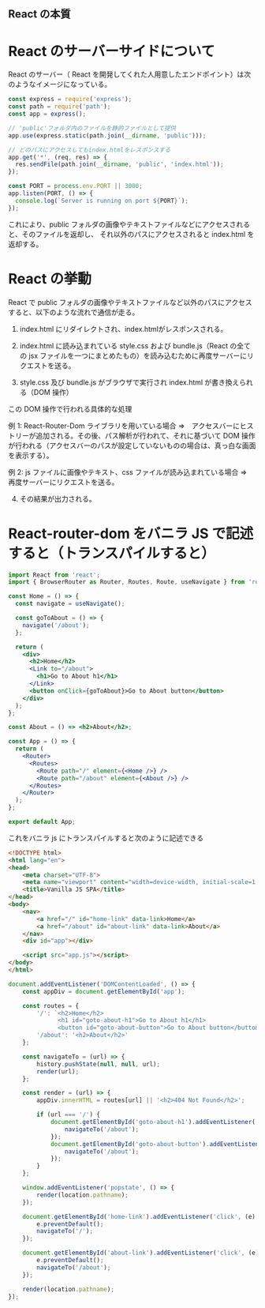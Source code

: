 ## React の本質

# React のサーバーサイドについて
 
React のサーバー（ React を開発してくれた人用意したエンドポイント）は次のようなイメージになっている。

```js
const express = require('express');
const path = require('path');
const app = express();

// 'public'フォルダ内のファイルを静的ファイルとして提供
app.use(express.static(path.join(__dirname, 'public')));

// どのパスにアクセスしてもindex.htmlをレスポンスする
app.get('*', (req, res) => {
  res.sendFile(path.join(__dirname, 'public', 'index.html'));
});

const PORT = process.env.PORT || 3000;
app.listen(PORT, () => {
  console.log(`Server is running on port ${PORT}`);
});
```

これにより、public フォルダの画像やテキストファイルなどにアクセスされると、そのファイルを返却し、
それ以外のパスにアクセスされると index.html を返却する。

# React の挙動

React で public フォルダの画像やテキストファイルなど以外のパスにアクセスすると、以下のような流れで通信が走る。

1. index.html にリダイレクトされ、index.htmlがレスポンスされる。

2. index.html に読み込まれている style.css および bundle.js（React の全ての jsx ファイルを一つにまとめたもの）を読み込むために再度サーバーにリクエストを送る。

3. style.css 及び bundle.js がブラウザで実行され index.html が書き換えられる（DOM 操作）

この DOM 操作で行われる具体的な処理

例 1: React-Router-Dom ライブラリを用いている場合
⇒　アクセスバーにヒストリーが追加される。その後、パス解析が行われて、それに基づいて DOM 操作が行われる（アクセスバーのパスが設定していないものの場合は、真っ白な画面を表示する）。

例 2: js ファイルに画像やテキスト、css ファイルが読み込まれている場合
⇒　再度サーバーにリクエストを送る。

4. その結果が出力される。

# React-router-dom をバニラ JS で記述すると（トランスパイルすると）

```jsx
import React from 'react';
import { BrowserRouter as Router, Routes, Route, useNavigate } from 'react-router-dom';

const Home = () => {
  const navigate = useNavigate();

  const goToAbout = () => {
    navigate('/about');
  };

  return (
    <div>
      <h2>Home</h2>
      <Link to="/about">
        <h1>Go to About h1</h1>
      </Link>
      <button onClick={goToAbout}>Go to About button</button>
    </div>
  );
};

const About = () => <h2>About</h2>;

const App = () => {
  return (
    <Router>
      <Routes>
        <Route path="/" element={<Home />} />
        <Route path="/about" element={<About />} />
      </Routes>
    </Router>
  );
};

export default App;
```

これをバニラ js にトランスパイルすると次のように記述できる

```html
<!DOCTYPE html>
<html lang="en">
<head>
    <meta charset="UTF-8">
    <meta name="viewport" content="width=device-width, initial-scale=1.0">
    <title>Vanilla JS SPA</title>
</head>
<body>
    <nav>
        <a href="/" id="home-link" data-link>Home</a>
        <a href="/about" id="about-link" data-link>About</a>
    </nav>
    <div id="app"></div>

    <script src="app.js"></script>
</body>
</html>
```

```js
document.addEventListener('DOMContentLoaded', () => {
    const appDiv = document.getElementById('app');

    const routes = {
        '/': `<h2>Home</h2>
              <h1 id="goto-about-h1">Go to About h1</h1>
              <button id="goto-about-button">Go to About button</button>`,
        '/about': '<h2>About</h2>'
    };

    const navigateTo = (url) => {
        history.pushState(null, null, url);
        render(url);
    };

    const render = (url) => {
        appDiv.innerHTML = routes[url] || '<h2>404 Not Found</h2>';

        if (url === '/') {
            document.getElementById('goto-about-h1').addEventListener('click', () => {
                navigateTo('/about');
            });
            document.getElementById('goto-about-button').addEventListener('click', () => {
                navigateTo('/about');
            });
        }
    };

    window.addEventListener('popstate', () => {
        render(location.pathname);
    });

    document.getElementById('home-link').addEventListener('click', (e) => {
        e.preventDefault();
        navigateTo('/');
    });

    document.getElementById('about-link').addEventListener('click', (e) => {
        e.preventDefault();
        navigateTo('/about');
    });

    render(location.pathname);
});
```